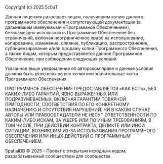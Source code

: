 Copyright (c) 2025 5c0uT

Данная лицензия разрешает лицам, получившим копию данного программного обеспечения 
и сопутствующей документации (в дальнейшем именуемыми «Программное Обеспечение»), 
безвозмездно использовать Программное Обеспечение без ограничений, включая неограниченное 
право на использование, копирование, изменение, слияние, публикацию, распространение, 
сублицензирование и/или продажу копий Программного Обеспечения, а также лицам, которым 
предоставляется данное Программное Обеспечение, при соблюдении следующих условий:

Указанное выше уведомление об авторском праве и данные условия должны быть включены во 
все копии или значительные части Программного Обеспечения.

ПРОГРАММНОЕ ОБЕСПЕЧЕНИЕ ПРЕДОСТАВЛЯЕТСЯ «КАК ЕСТЬ», БЕЗ КАКИХ-ЛИБО ГАРАНТИЙ, ЯВНО ВЫРАЖЕННЫХ 
ИЛИ ПОДРАЗУМЕВАЕМЫХ, ВКЛЮЧАЯ ГАРАНТИИ ТОВАРНОЙ ПРИГОДНОСТИ, СООТВЕТСТВИЯ ПО ЕГО КОНКРЕТНОМУ 
НАЗНАЧЕНИЮ И ОТСУТСТВИЯ НАРУШЕНИЙ. НИ В КАКОМ СЛУЧАЕ АВТОРЫ ИЛИ ПРАВООБЛАДАТЕЛИ НЕ НЕСУТ 
ОТВЕТСТВЕННОСТИ ПО КАКИМ-ЛИБО ИСКАМ, ЗА УЩЕРБ ИЛИ ПО ИНЫМ ТРЕБОВАНИЯМ, В ТОМ ЧИСЛЕ, ПРИ 
ДЕЙСТВИИ КОНТРАКТА, ДЕЛИКТЕ ИЛИ ИНОЙ СИТУАЦИИ, ВОЗНИКШИМ ИЗ-ЗА ИСПОЛЬЗОВАНИЯ ПРОГРАММНОГО 
ОБЕСПЕЧЕНИЯ ИЛИ ИНЫХ ДЕЙСТВИЙ С ПРОГРАММНЫМ ОБЕСПЕЧЕНИЕМ.

SpatialDB © 2025 - Проект с открытым исходным кодом, разрабатываемый сообществом для сообщества.
